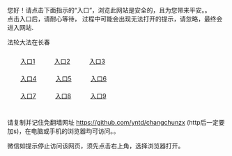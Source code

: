 您好！请点击下面指示的“入口”，浏览此网站是安全的，且为您带来平安。。 <br/>
点击入口后，请耐心等待， 过程中可能会出现无法打开的提示，请忽略，最终会进入网站. </br>

法轮大法在长春<br/>
<div style="padding:10px"><a style="margin:20px" target="_blank" href="https://d27s7zcdj1z3lo.cloudfront.net/2Qpsp?blisd" id="ccLink1" rel="nofollow">入口1</a> <a target="_blank" style="margin:20px" href="https://d3799re336dtqe.cloudfront.net/2Qpsp?wqojhg" id="ccLink2" rel="nofollow">入口2</a> <a style="margin:20px" target="_blank" href="https://d2x6lxs7j70b4n.cloudfront.net/2Qpsp?vkvoduwj" id="ccLink3" rel="nofollow">入口3</a></div>

<div style="padding:10px" ><a style="margin:20px" target="_blank" href="https://d27s7zcdj1z3lo.cloudfront.net/2Qpsp?blisd" id="ccLink4" rel="nofollow">入口4</a> <a style="margin:20px" href="https://d3799re336dtqe.cloudfront.net/2Qpsp?wqojhg" target="_blank" id="ccLink5" rel="nofollow">入口5</a> <a style="margin:20px" href="https://d2x6lxs7j70b4n.cloudfront.net/2Qpsp?vkvoduwj" target="_blank" id="ccLink6" rel="nofollow">入口6</a></div>

<div style="padding:10px"><a style="margin:20px" target="_blank" href="https://d27s7zcdj1z3lo.cloudfront.net/2Qpsp?blisd" id="ccLink7" rel="nofollow">入口7</a> <a style="margin:20px" href="https://d3799re336dtqe.cloudfront.net/2Qpsp?wqojhg" target="_blank" id="ccLink8" rel="nofollow">入口8</a> <a style="margin:20px" target="_blank" href="https://d2x6lxs7j70b4n.cloudfront.net/2Qpsp?vkvoduwj" id="ccLink9" rel="nofollow">入口9</a></div>

<br/>



请复制并记住免翻墙网址 https://github.com/yntd/changchunzx (http后一定要加s)，在电脑或手机的浏览器均可访问。。<br/>

微信如提示停止访问该网页，须先点击右上角，选择浏览器打开。
